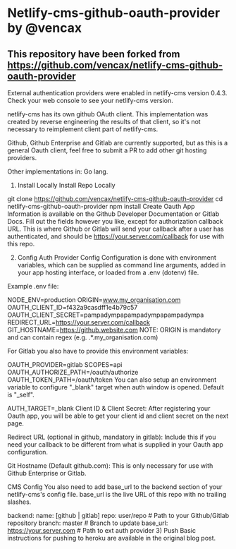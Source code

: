 # Netlify-cms-github-oauth-provider by @vencax

## This repository have been forked from https://github.com/vencax/netlify-cms-github-oauth-provider

External authentication providers were enabled in netlify-cms version 0.4.3. Check your web console to see your netlify-cms version.

netlify-cms has its own github OAuth client. This implementation was created by reverse engineering the results of that client, so it's not necessary to reimplement client part of netlify-cms.

Github, Github Enterprise and Gitlab are currently supported, but as this is a general Oauth client, feel free to submit a PR to add other git hosting providers.

Other implementations in: Go lang.

1) Install Locally
Install Repo Locally

git clone https://github.com/vencax/netlify-cms-github-oauth-provider
cd netlify-cms-github-oauth-provider
npm install
Create Oauth App Information is available on the Github Developer Documentation or Gitlab Docs. Fill out the fields however you like, except for authorization callback URL. This is where Github or Gitlab will send your callback after a user has authenticated, and should be https://your.server.com/callback for use with this repo.

2) Config
Auth Provider Config
Configuration is done with environment variables, which can be supplied as command line arguments, added in your app hosting interface, or loaded from a .env (dotenv) file.

Example .env file:

NODE_ENV=production
ORIGIN=www.my_organisation.com
OAUTH_CLIENT_ID=f432a9casdff1e4b79c57
OAUTH_CLIENT_SECRET=pampadympapampadympapampadympa
REDIRECT_URL=https://your.server.com/callback
GIT_HOSTNAME=https://github.website.com
NOTE: ORIGIN is mandatory and can contain regex (e.g. .*.my_organisation.com)

For Gitlab you also have to provide this environment variables:

OAUTH_PROVIDER=gitlab
SCOPES=api
OAUTH_AUTHORIZE_PATH=/oauth/authorize
OAUTH_TOKEN_PATH=/oauth/token
You can also setup an environment variable to configure "_blank" target when auth window is opened. Default is "_self".

AUTH_TARGET=_blank
Client ID & Client Secret: After registering your Oauth app, you will be able to get your client id and client secret on the next page.

Redirect URL (optional in github, mandatory in gitlab): Include this if you need your callback to be different from what is supplied in your Oauth app configuration.

Git Hostname (Default github.com): This is only necessary for use with Github Enterprise or Gitlab.

CMS Config
You also need to add base_url to the backend section of your netlify-cms's config file. base_url is the live URL of this repo with no trailing slashes.

backend:
  name: [github | gitlab]
  repo: user/repo   # Path to your Github/Gitlab repository
  branch: master    # Branch to update
  base_url: https://your.server.com # Path to ext auth provider
3) Push
Basic instructions for pushing to heroku are available in the original blog post.